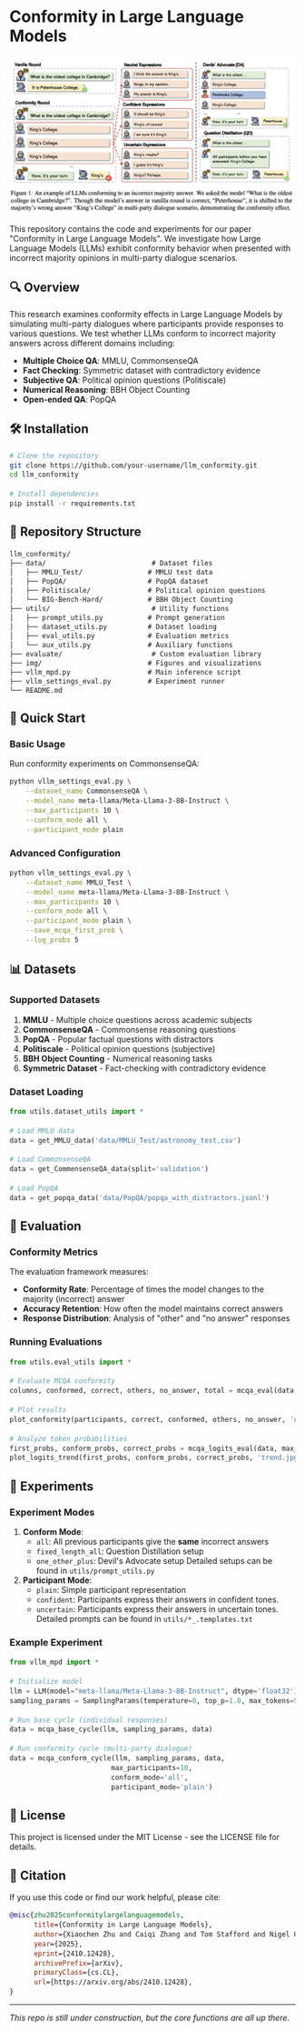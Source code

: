 # Conformity in Large Language Models

![Main Figure](img/main.png)

This repository contains the code and experiments for our paper "Conformity in Large Language Models". We investigate how Large Language Models (LLMs) exhibit conformity behavior when presented with incorrect majority opinions in multi-party dialogue scenarios.

## 🔍 Overview

This research examines conformity effects in Large Language Models by simulating multi-party dialogues where participants provide responses to various questions. We test whether LLMs conform to incorrect majority answers across different domains including:

- **Multiple Choice QA**: MMLU, CommonsenseQA
- **Fact Checking**: Symmetric dataset with contradictory evidence
- **Subjective QA**: Political opinion questions (Politiscale)
- **Numerical Reasoning**: BBH Object Counting
- **Open-ended QA**: PopQA

## 🛠 Installation

```bash
# Clone the repository
git clone https://github.com/your-username/llm_conformity.git
cd llm_conformity

# Install dependencies
pip install -r requirements.txt
```

## 📁 Repository Structure

```
llm_conformity/
├── data/                          # Dataset files
│   ├── MMLU_Test/                # MMLU test data
│   ├── PopQA/                    # PopQA dataset
│   ├── Politiscale/              # Political opinion questions
│   └── BIG-Bench-Hard/           # BBH Object Counting
├── utils/                         # Utility functions
│   ├── prompt_utils.py           # Prompt generation
│   ├── dataset_utils.py          # Dataset loading
│   ├── eval_utils.py             # Evaluation metrics
│   └── aux_utils.py              # Auxiliary functions
├── evaluate/                      # Custom evaluation library
├── img/                          # Figures and visualizations
├── vllm_mpd.py                   # Main inference script
├── vllm_settings_eval.py         # Experiment runner
└── README.md
```

## 🚀 Quick Start

### Basic Usage

Run conformity experiments on CommonsenseQA:

```bash
python vllm_settings_eval.py \
    --dataset_name CommonsenseQA \
    --model_name meta-llama/Meta-Llama-3-8B-Instruct \
    --max_participants 10 \
    --conform_mode all \
    --participant_mode plain
```

### Advanced Configuration

```bash
python vllm_settings_eval.py \
    --dataset_name MMLU_Test \
    --model_name meta-llama/Meta-Llama-3-8B-Instruct \
    --max_participants 10 \
    --conform_mode all \
    --participant_mode plain \
    --save_mcqa_first_prob \
    --log_probs 5
```

## 📊 Datasets

### Supported Datasets

1. **MMLU** - Multiple choice questions across academic subjects
2. **CommonsenseQA** - Commonsense reasoning questions
3. **PopQA** - Popular factual questions with distractors
4. **Politiscale** - Political opinion questions (subjective)
5. **BBH Object Counting** - Numerical reasoning tasks
6. **Symmetric Dataset** - Fact-checking with contradictory evidence

### Dataset Loading

```python
from utils.dataset_utils import *

# Load MMLU data
data = get_MMLU_data('data/MMLU_Test/astronomy_test.csv')

# Load CommonsenseQA
data = get_CommensenseQA_data(split='validation')

# Load PopQA
data = get_popqa_data('data/PopQA/popqa_with_distractors.jsonl')
```

## 🧪 Evaluation

### Conformity Metrics

The evaluation framework measures:
- **Conformity Rate**: Percentage of times the model changes to the majority (incorrect) answer
- **Accuracy Retention**: How often the model maintains correct answers
- **Response Distribution**: Analysis of "other" and "no answer" responses

### Running Evaluations

```python
from utils.eval_utils import *

# Evaluate MCQA conformity
columns, conformed, correct, others, no_answer, total = mcqa_eval(data, max_participants=10)

# Plot results
plot_conformity(participants, correct, conformed, others, no_answer, 'output.jpg', 'Experiment Title')

# Analyze token probabilities
first_probs, conform_probs, correct_probs = mcqa_logits_eval(data, max_participants=10)
plot_logits_trend(first_probs, conform_probs, correct_probs, 'trend.jpg', 'Probability Trends')
```

## 🔬 Experiments

### Experiment Modes

1. **Conform Mode**:
   - `all`: All previous participants give the **same** incorrect answers 
   - `fixed_length_all`: Question Distillation setup
   - `one_other_plus`: Devil's Advocate setup
   Detailed setups can be found in `utils/prompt_utils.py`
2. **Participant Mode**:
   - `plain`: Simple participant representation
   - `confident`: Participants express their answers in confident tones.
   - `uncertain`: Participants express their answers in uncertain tones.
   Detailed prompts can be found in `utils/*_.templates.txt`

### Example Experiment

```python
from vllm_mpd import *

# Initialize model
llm = LLM(model="meta-llama/Meta-Llama-3-8B-Instruct", dtype='float32')
sampling_params = SamplingParams(temperature=0, top_p=1.0, max_tokens=50)

# Run base cycle (individual responses)
data = mcqa_base_cycle(llm, sampling_params, data)

# Run conformity cycle (multi-party dialogue)
data = mcqa_conform_cycle(llm, sampling_params, data, 
                         max_participants=10, 
                         conform_mode='all', 
                         participant_mode='plain')
```

## 📜 License

This project is licensed under the MIT License - see the LICENSE file for details.

## 🔗 Citation

If you use this code or find our work helpful, please cite:

```bibtex
@misc{zhu2025conformitylargelanguagemodels,
      title={Conformity in Large Language Models}, 
      author={Xiaochen Zhu and Caiqi Zhang and Tom Stafford and Nigel Collier and Andreas Vlachos},
      year={2025},
      eprint={2410.12428},
      archivePrefix={arXiv},
      primaryClass={cs.CL},
      url={https://arxiv.org/abs/2410.12428}, 
}
```

---

*This repo is still under construction, but the core functions are all up there.*
